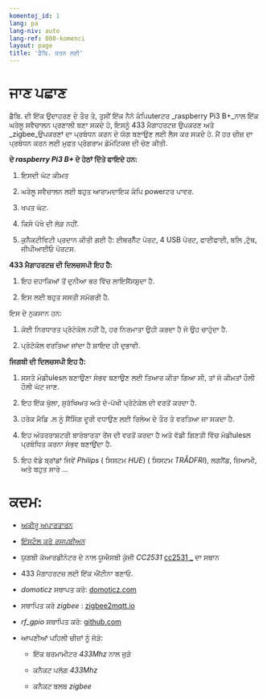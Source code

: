 ```yaml
---
komentoj_id: 1
lang: pa
lang-niv: auto
lang-ref: 000-komenci
layout: page
title: 'ਡੈਬਿ. ਕਰਨ ਲਈ'
---
```


# ਜਾਣ ਪਛਾਣ
ਡੈਬਿ. ਦੀ ਇੱਕ ਉਦਾਹਰਣ ਦੇ ਤੌਰ ਤੇ, ਤੁਸੀਂ ਇੱਕ ਨੈਨੋ ਕੰਪਿuterਟਰ _raspberry Pi3 B+_ਨਾਲ ਇੱਕ ਘਰੇਲੂ ਸਵੈਚਾਲਨ ਪ੍ਰਣਾਲੀ ਬਣਾ ਸਕਦੇ ਹੋ, ਇਸਨੂੰ 433 ਮੈਗਾਹਰਟਜ਼ ਉਪਕਰਣ ਅਤੇ _zigbee_ਉਪਕਰਣਾਂ ਦਾ ਪ੍ਰਬੰਧਨ ਕਰਨ ਦੇ ਯੋਗ ਬਣਾਉਣ ਲਈ ਲੈਸ ਕਰ ਸਕਦੇ ਹੋ. ਮੈਂ ਹਰ ਚੀਜ਼ ਦਾ ਪ੍ਰਬੰਧਨ ਕਰਨ ਲਈ ਮੁਫਤ ਪ੍ਰੋਗਰਾਮ ਡੋਮੋਟਿਕਜ਼ ਦੀ ਚੋਣ ਕੀਤੀ.

**ਦੇ _raspberry Pi3 B+_ ਦੇ ਹੇਠਾਂ ਦਿੱਤੇ ਫਾਇਦੇ ਹਨ:**

 1. ਇਸਦੀ ਘੱਟ ਕੀਮਤ


 2. ਘਰੇਲੂ ਸਵੈਚਾਲਨ ਲਈ ਬਹੁਤ ਆਰਾਮਦਾਇਕ ਕੰਪਿ powerਟਰ ਪਾਵਰ.


 3. ਖਪਤ ਘੱਟ.


 4. ਕਿਸੇ ਪੱਖੇ ਦੀ ਲੋੜ ਨਹੀਂ.


 5. ਕੁਨੈਕਟੀਵਿਟੀ ਪ੍ਰਦਾਨ ਕੀਤੀ ਗਈ ਹੈ: ਈਥਰਨੈੱਟ ਪੋਰਟ, 4 USB ਪੋਰਟ, ਫਾਈਫਾਈ, ਬਲਿ ,ਟੁੱਥ, ਜੀਪੀਆਈਓ ਪੋਰਟਸ.




**433 ਮੈਗਾਹਰਟਜ਼ ਦੀ ਦਿਲਚਸਪੀ ਇਹ ਹੈ:**

 1. ਇਹ ਦਹਾਕਿਆਂ ਤੋਂ ਦੁਨੀਆ ਭਰ ਵਿੱਚ ਲਾਇਸੈਂਸਸ਼ੁਦਾ ਹੈ.


 2. ਇਸ ਲਈ ਬਹੁਤ ਸਸਤੀ ਸਮੱਗਰੀ ਹੈ.



 
ਇਸ ਦੇ ਨੁਕਸਾਨ ਹਨ:

 1. ਕੋਈ ਨਿਰਧਾਰਤ ਪ੍ਰੋਟੋਕੋਲ ਨਹੀਂ ਹੈ, ਹਰ ਨਿਰਮਾਤਾ ਉਹੀ ਕਰਦਾ ਹੈ ਜੋ ਉਹ ਚਾਹੁੰਦਾ ਹੈ.


 2. ਪ੍ਰੋਟੋਕੋਲ ਵਰਤਿਆ ਜਾਂਦਾ ਹੈ ਸ਼ਾਇਦ ਹੀ ਦੁਭਾਵੀ.




**ਜਿਗਬੀ ਦੀ ਦਿਲਚਸਪੀ ਇਹ ਹੈ:**

 1. ਸਸਤੇ ਮੋਡੀulesਲ ਬਣਾਉਣਾ ਸੰਭਵ ਬਣਾਉਣ ਲਈ ਤਿਆਰ ਕੀਤਾ ਗਿਆ ਸੀ, ਤਾਂ ਜੋ ਕੀਮਤਾਂ ਹੌਲੀ ਹੌਲੀ ਘੱਟ ਜਾਣ.


 1. ਇਹ ਇੱਕ ਖੁੱਲਾ, ਸੁਰੱਖਿਅਤ ਅਤੇ ਦੋ-ਪੱਖੀ ਪ੍ਰੋਟੋਕੋਲ ਦੀ ਵਰਤੋਂ ਕਰਦਾ ਹੈ.


 1. ਹਰੇਕ ਮੈਡਿ .ਲ ਨੂੰ ਸੈਂਸਿੰਗ ਦੂਰੀ ਵਧਾਉਣ ਲਈ ਰਿਲੇਅ ਦੇ ਤੌਰ ਤੇ ਵਰਤਿਆ ਜਾ ਸਕਦਾ ਹੈ.


 1. ਇਹ ਅੰਤਰਰਾਸ਼ਟਰੀ ਬਾਰੰਬਾਰਤਾ ਰੇਂਜ ਦੀ ਵਰਤੋਂ ਕਰਦਾ ਹੈ ਅਤੇ ਵੱਡੀ ਗਿਣਤੀ ਵਿੱਚ ਮੋਡੀulesਲ ਪ੍ਰਬੰਧਿਤ ਕਰਨਾ ਸੰਭਵ ਬਣਾਉਂਦਾ ਹੈ.


 1. ਇਹ ਵੱਡੇ ਬ੍ਰਾਂਡਾਂ ਜਿਵੇਂ  _Philips_  ( ਸਿਸਟਮ  _HUE_)  ( ਸਿਸਟਮ  _TRÅDFRI_), ਲਗਨੈਂਡ, ਜ਼ਿਆਮੀ, ਅਤੇ ਬਹੁਤ ਸਾਰੇ ...




# ਕਦਮ:

* [ਅਕੀਰੂ ਅਪਾਰਤਾਰਨ](_posts/2020-08-31-aparataro.md)


* [ਇੰਸਟੌਲ ਕਰੋ _ਰਸਪਬੀਅਨ_](_posts/2020-12-22-instali_raspbian.md)


* ਯੁਗਬੀ ਕੋਆਰਡੀਨੇਟਰ ਦੇ ਨਾਲ ਯੂਐਸਬੀ ਕੁੰਜੀ  _CC2531_    [  cc2531 _](https://jmichault.github.io/flash_cc2531-dok/)  ਦਾ ਸਥਾਨ


* 433 ਮੈਗਾਹਰਟਜ਼ ਲਈ ਇੱਕ ਐਂਟੀਨਾ ਬਣਾਓ.


*  _domoticz_ ਸਥਾਪਤ ਕਰੋ: [domoticz.com](https://www.domoticz.com/wiki/Raspberry_Pi)
  


* ਸਥਾਪਿਤ ਕਰੋ _zigbee_ : [zigbee2mqtt.io](https://www.zigbee2mqtt.io/getting_started/running_zigbee2mqtt.html)


*  _rf_gpio_ ਸਥਾਪਿਤ ਕਰੋ: [github.com](https://github.com/jmichault/rf_gpio/blob/master/LeguMin.md)
  


* ਆਪਣੀਆਂ ਪਹਿਲੀ ਚੀਜ਼ਾਂ ਨੂੰ ਜੋੜੋ:  


  * ਇੱਕ ਥਰਮਾਮੀਟਰ  _433Mhz_  ਨਾਲ ਜੁੜੋ


  * ਕਨੈਕਟ ਪਲੱਗ _433Mhz_


  * ਕਨੈਕਟ ਬਲਬ _zigbee_



